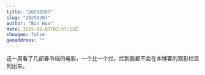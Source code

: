 ```yaml
---
title: "20250207"
slug: "20250207"
author: "Bin Hua"
date: 2025-02-07T02:57:23Z
showgeo: false
geoaddress: ""
---
```


这一周看了几部春节档的电影，一个比一个烂，烂到我都不会在本博客的观影栏目列出来。